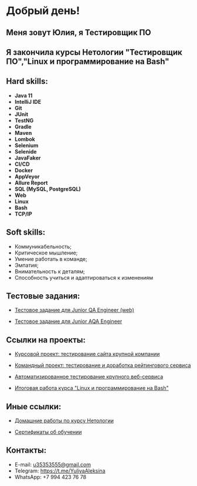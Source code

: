 # Добрый день!

## Меня зовут Юлия, я Тестировщик ПО

## Я закончила курсы Нетологии "Тестировщик ПО","Linux и программирование на Bash"


## Hard skills:

* **Java 11**
* **IntelliJ IDE**
* **Git**
* **JUnit**
* **TestNG**
* **Gradle**
* **Maven**
* **Lombok**
* **Selenium**
* **Selenide**
* **JavaFaker**
* **CI/CD**
* **Docker**
* **AppVeyor**
* **Allure Report**
* **SQL (MySQL, PostgreSQL)**
* **Web**
* **Linux**
* **Bash**
* **TCP/IP**

## Soft skills:

* Коммуникабельность;
* Критическое мышление;
* Умение работать в команде;
* Эмпатия;
* Внимательность к деталям;
* Способность учиться и адаптироваться к изменениям

## Тестовые задания:

* [Тестовое задание для Junior QA Engineer (web)](https://docs.google.com/document/d/1dKbgDz9Pseazt8H2Mw4hguHz20aBnbIKWjGK5GjVw8E/edit?usp=sharing)

* [Тестовое задание для Junior AQA Engineer](https://github.com/7Yuliya/AleksinaYJava11)

## Ссылки на проекты:

* [Курсовой проект: тестирование сайта крупной компании](https://docs.google.com/spreadsheets/d/14EwJCVZbsfdqth1fSTZdKqGGoXt0OX_WwP0xZKwZ6Cc/edit?usp=sharing)

* [Командный проект: тестирование и доработка рейтингового сервиса](https://github.com/7Yuliya/gamingActivity)

* [Автоматизированное тестирование крупного веб-сервиса](https://github.com/7Yuliya/JourneyOfTheDay)

* [Итоговая работа курса "Linux и программирование на Bash"](https://docs.google.com/document/d/1CjGxmvSPmNKQJybX6Vukz6JQ8K5MmybMijRVSDX8rUg/edit?usp=sharing)

## Иные ссылки:

* [Домашние работы по курсу Нетологии](https://github.com/7Yuliya/AleksinaYuliya/blob/master/Homeworks.md)

* [Сертификаты об обучении](https://github.com/7Yuliya/AleksinaYuliya/tree/master/Certificates)


## Контакты:

* E-mail: u35353555@gmail.com
* Telegram: https://t.me/YuliyaAleksina
* WhatsApp: +7 994 423 76 78
